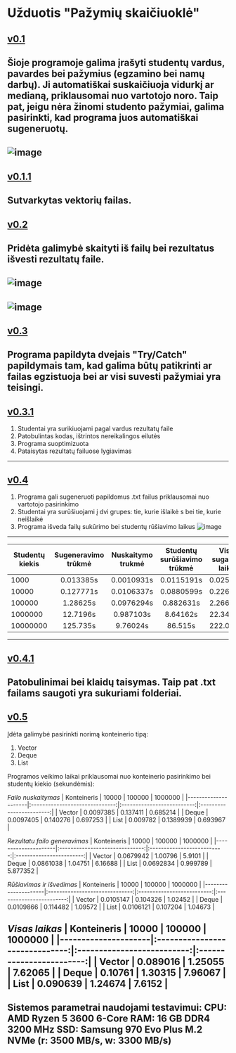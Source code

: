 # Užduotis "Pažymių skaičiuoklė"
[v0.1](https://github.com/edgarasratas/oop-uzduotis-1/tree/v0.1)
-----------------------------------------------------------------
Šioje programoje galima įrašyti studentų vardus, pavardes bei pažymius (egzamino bei namų darbų).
Ji automatiškai suskaičiuoja vidurkį ar medianą, priklausomai nuo vartotojo noro.
Taip pat, jeigu nėra žinomi studento pažymiai, galima pasirinkti, kad programa juos automatiškai sugeneruotų.
-----------------------------------------------------------------
![image](https://user-images.githubusercontent.com/73912309/108605204-64abee80-73bb-11eb-90ff-9720a407bc53.png)
-----------------------------------------------------------------
[v0.1.1](https://github.com/edgarasratas/oop-uzduotis-1/tree/v0.1)
-----------------------------------------------------------------
Sutvarkytas vektorių failas.
-----------------------------------------------------------------
[v0.2](https://github.com/edgarasratas/oop-uzduotis-1/tree/v0.2)
-----------------------------------------------------------------
Pridėta galimybė skaityti iš failų bei rezultatus išvesti rezultatų faile.
-----------------------------------------------------------------
![image](https://user-images.githubusercontent.com/73912309/110829317-a6380700-82a0-11eb-854d-c8891dc0ad22.png)
-----------------------------------------------------------------
![image](https://user-images.githubusercontent.com/73912309/110829401-bf40b800-82a0-11eb-88e4-b5ee4a18c51b.png)
-----------------------------------------------------------------
[v0.3](https://github.com/edgarasratas/oop-uzduotis-1/tree/v0.3)
-----------------------------------------------------------------
Programa papildyta dvejais "Try/Catch" papildymais tam, kad galima būtų patikrinti ar failas egzistuoja bei ar visi suvesti pažymiai yra teisingi.
-----------------------------------------------------------------
[v0.3.1](https://github.com/edgarasratas/oop-uzduotis-1/tree/v0.3)
-----------------------------------------------------------------
1. Studentai yra surikiuojami pagal vardus rezultatų faile
2. Patobulintas kodas, ištrintos nereikalingos eilutės
3. Programa suoptimizuota
4. Pataisytas rezultatų failuose lygiavimas
-----------------------------------------------------------------
[v0.4](https://github.com/edgarasratas/oop-uzduotis-1/tree/v0.4)
-----------------------------------------------------------------
1. Programa gali sugeneruoti papildomus .txt failus priklausomai nuo vartotojo pasirinkimo
2. Studentai yra surūšiuojami į dvi grupes: tie, kurie išlaikė s bei tie, kurie neišlaikė
3. Programa išveda failų sukūrimo bei studentų rūšiavimo laikus
![image](https://user-images.githubusercontent.com/73912309/112353997-f2d60600-8cd4-11eb-8010-ee423ec766d5.png)
-----------------------------------------------------------------
|   Studentų kiekis |   Sugeneravimo trūkmė    |   Nuskaitymo trukmė   |   Studentų surūšiavimo trūkmė   |  Visas sugaištas laikas   |
|--------------|:-------------:      | :-------------------: | :-----------------------------: | :-----------------------: |
|      1000         |       0.013385s          |     0.0010931s        |         0.0115191s              |         0.0259972         |
|      10000        |     0.127771s            |     0.0106337s        |         0.0880599s              |         0.2264646         |
|      100000       |        1.28625s          |     0.0976294s        |         0.882631s               |         2.2665104         |
|      1000000      |       12.7196s           |     0.987103s         |         8.64162s                |         22.348323         |
|      10000000     |         125.735s         |     9.76024s          |         86.515s                 |         222.01024         |
-----------------------------------------------------------------
[v0.4.1](https://github.com/edgarasratas/oop-uzduotis-1/tree/v0.4)
-----------------------------------------------------------------
Patobulinimai bei klaidų taisymas. Taip pat .txt failams saugoti yra sukuriami folderiai.
-----------------------------------------------------------------
[v0.5](https://github.com/edgarasratas/oop-uzduotis-1/tree/v0.5)
-----------------------------------------------------------------
Įdėta galimybė pasirinkti norimą konteinerio tipą:
1. Vector
2. Deque
3. List

Programos veikimo laikai priklausomai nuo konteinerio pasirinkimo bei studentų kiekio (sekundėmis):

*Failo nuskaitymas*
|   Konteineris       |         10000                  |         100000             |        1000000           |
|---------------------|:------------------------------:|:--------------------------:|:------------------------:|
|      Vector         |         0.0097385              |         0.137411            |       0.685214          |
|      Deque          |         0.0097405              |         0.140276            |       0.697253          |
|      List           |         0.009782               |         0.1389939           |       0.693967          |

*Rezultatu failo generavimas*
|   Konteineris       |         10000                  |         100000             |        1000000           |
|---------------------|:------------------------------:|:--------------------------:|:------------------------:|
|      Vector         |         0.0679942              |         1.00796            |        5.9101            |
|      Deque          |         0.0861038              |         1.04751            |        6.16688           |
|      List           |         0.0692834              |         0.999789           |        5.877352          |

*Rūšiavimas ir išvedimas*
|   Konteineris       |         10000                  |         100000             |        1000000           |
|---------------------|:------------------------------:|:--------------------------:|:------------------------:|
|      Vector         |         0.0105147              |         0.104326           |        1.02452           |
|      Deque          |         0.0109866              |         0.114482           |        1.09572           |
|      List           |         0.0106121              |         0.107204           |        1.04673           |

*Visas laikas*
|   Konteineris       |         10000                  |         100000             |        1000000           |
|---------------------|:------------------------------:|:--------------------------:|:------------------------:|
|      Vector         |         0.089016               |         1.25055            |        7.62065           |
|      Deque          |         0.10761                |         1.30315            |        7.96067           |
|      List           |         0.090639               |         1.24674            |        7.6152            |
-----------------------------------------------------------------
Sistemos parametrai naudojami testavimui:
CPU: AMD Ryzen 5 3600 6-Core
RAM: 16 GB DDR4 3200 MHz
SSD: Samsung 970 Evo Plus M.2 NVMe (r: 3500 MB/s, w: 3300 MB/s) 
-----------------------------------------------------------------
